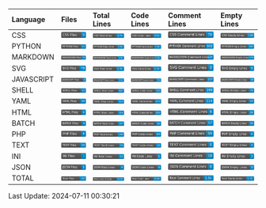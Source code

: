 | Language   | Files                                              | Total Lines                                              | Code Lines                                              | Comment Lines                                              | Empty Lines                                              |
|:-----------|:---------------------------------------------------|:---------------------------------------------------------|:--------------------------------------------------------|:-----------------------------------------------------------|:---------------------------------------------------------|
| CSS        | <img src="badges/CSS/CSS_files.svg">               | <img src="badges/CSS/CSS_total_lines.svg">               | <img src="badges/CSS/CSS_code_lines.svg">               | <img src="badges/CSS/CSS_comment_lines.svg">               | <img src="badges/CSS/CSS_empty_lines.svg">               |
| PYTHON     | <img src="badges/PYTHON/PYTHON_files.svg">         | <img src="badges/PYTHON/PYTHON_total_lines.svg">         | <img src="badges/PYTHON/PYTHON_code_lines.svg">         | <img src="badges/PYTHON/PYTHON_comment_lines.svg">         | <img src="badges/PYTHON/PYTHON_empty_lines.svg">         |
| MARKDOWN   | <img src="badges/MARKDOWN/MARKDOWN_files.svg">     | <img src="badges/MARKDOWN/MARKDOWN_total_lines.svg">     | <img src="badges/MARKDOWN/MARKDOWN_code_lines.svg">     | <img src="badges/MARKDOWN/MARKDOWN_comment_lines.svg">     | <img src="badges/MARKDOWN/MARKDOWN_empty_lines.svg">     |
| SVG        | <img src="badges/SVG/SVG_files.svg">               | <img src="badges/SVG/SVG_total_lines.svg">               | <img src="badges/SVG/SVG_code_lines.svg">               | <img src="badges/SVG/SVG_comment_lines.svg">               | <img src="badges/SVG/SVG_empty_lines.svg">               |
| JAVASCRIPT | <img src="badges/JAVASCRIPT/JAVASCRIPT_files.svg"> | <img src="badges/JAVASCRIPT/JAVASCRIPT_total_lines.svg"> | <img src="badges/JAVASCRIPT/JAVASCRIPT_code_lines.svg"> | <img src="badges/JAVASCRIPT/JAVASCRIPT_comment_lines.svg"> | <img src="badges/JAVASCRIPT/JAVASCRIPT_empty_lines.svg"> |
| SHELL      | <img src="badges/SHELL/SHELL_files.svg">           | <img src="badges/SHELL/SHELL_total_lines.svg">           | <img src="badges/SHELL/SHELL_code_lines.svg">           | <img src="badges/SHELL/SHELL_comment_lines.svg">           | <img src="badges/SHELL/SHELL_empty_lines.svg">           |
| YAML       | <img src="badges/YAML/YAML_files.svg">             | <img src="badges/YAML/YAML_total_lines.svg">             | <img src="badges/YAML/YAML_code_lines.svg">             | <img src="badges/YAML/YAML_comment_lines.svg">             | <img src="badges/YAML/YAML_empty_lines.svg">             |
| HTML       | <img src="badges/HTML/HTML_files.svg">             | <img src="badges/HTML/HTML_total_lines.svg">             | <img src="badges/HTML/HTML_code_lines.svg">             | <img src="badges/HTML/HTML_comment_lines.svg">             | <img src="badges/HTML/HTML_empty_lines.svg">             |
| BATCH      | <img src="badges/BATCH/BATCH_files.svg">           | <img src="badges/BATCH/BATCH_total_lines.svg">           | <img src="badges/BATCH/BATCH_code_lines.svg">           | <img src="badges/BATCH/BATCH_comment_lines.svg">           | <img src="badges/BATCH/BATCH_empty_lines.svg">           |
| PHP        | <img src="badges/PHP/PHP_files.svg">               | <img src="badges/PHP/PHP_total_lines.svg">               | <img src="badges/PHP/PHP_code_lines.svg">               | <img src="badges/PHP/PHP_comment_lines.svg">               | <img src="badges/PHP/PHP_empty_lines.svg">               |
| TEXT       | <img src="badges/TEXT/TEXT_files.svg">             | <img src="badges/TEXT/TEXT_total_lines.svg">             | <img src="badges/TEXT/TEXT_code_lines.svg">             | <img src="badges/TEXT/TEXT_comment_lines.svg">             | <img src="badges/TEXT/TEXT_empty_lines.svg">             |
| INI        | <img src="badges/INI/INI_files.svg">               | <img src="badges/INI/INI_total_lines.svg">               | <img src="badges/INI/INI_code_lines.svg">               | <img src="badges/INI/INI_comment_lines.svg">               | <img src="badges/INI/INI_empty_lines.svg">               |
| JSON       | <img src="badges/JSON/JSON_files.svg">             | <img src="badges/JSON/JSON_total_lines.svg">             | <img src="badges/JSON/JSON_code_lines.svg">             | <img src="badges/JSON/JSON_comment_lines.svg">             | <img src="badges/JSON/JSON_empty_lines.svg">             |
| TOTAL      | <img src="badges/total_files.svg">                 | <img src="badges/total_lines.svg">                       | <img src="badges/total_code_lines.svg">                 | <img src="badges/total_comment_lines.svg">                 | <img src="badges/total_empty_lines.svg">                 |

Last Update: 2024-07-11 00:30:21